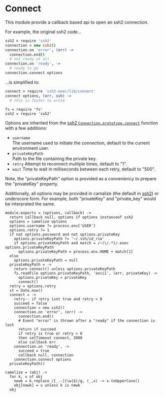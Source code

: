 
# Connect

This module provide a callback based api to open an ssh2 connection.

For example, the original ssh2 code...   

```coffee
ssh2 = require 'ssh2'
connection = new ssh2()
connection.on 'error', (err) ->
  connection.end()
  # not ready at all
connection.on 'ready', ->
  # ready to go
connection.connect options
```

...is simplified to:   

```coffee
connect = require 'ssh2-exec/lib/connect'
connect options, (err, ssh) ->
  # this is faster to write
```

    fs = require 'fs'
    ssh2 = require 'ssh2'

Options are inherited from the [ssh2 `Connection.prototype.connect`][ssh2-connect]
function with a few additions:

-   `username`   
    The username used to initiate the connection, default to the current
    environment user.
-   `privateKeyPath`   
    Path to the file containing the private key.   
-   `retry`
    Attempt to reconnect multiple times, default to "1".   
-   `wait`
    Time to wait in milliseconds between each retry, default to "500".     

Note, the "privateKeyPath" option is provided as a conveniency to  prepare the 
"privateKey" property.

Additionally, all options may be provided in camalize (the default in [ssh2]) or
underscore form. For example, both "privateKey" and "private_key" would be
interprated the same.

    module.exports = (options, callback) ->
      return callback null, options if options instanceof ssh2
      options = camelize options
      options.username ?= process.env['USER']
      options.retry ?= 1
      if not options.password and not options.privateKey
        options.privateKeyPath ?= '~/.ssh/id_rsa'
        if options.privateKeyPath and match = /~(\/.*)/.exec options.privateKeyPath
          options.privateKeyPath = process.env.HOME + match[1]
      else
        options.privateKeyPath = null
      privateKeyPath = ->
        return connect() unless options.privateKeyPath
        fs.readFile options.privateKeyPath, 'ascii', (err, privateKey) ->
          options.privateKey = privateKey
          connect()
      retry = options.retry
      st = Date.now()
      connect = ->
        retry-- if retry isnt true and retry > 0
        succeed = false
        connection = new ssh2()
        connection.on 'error', (err) ->
          connection.end()
          # Event "error" is thrown after a "ready" if the connection is lost
          return if succeed
          if retry is true or retry > 0
          then setTimeout connect, 2000
          else callback err
        connection.on 'ready', ->
          succeed = true
          callback null, connection
        connection.connect options
      privateKeyPath()

    camelize = (obj) ->
      for k, v of obj
        newk = k.replace /[_.-](\w|$)/g, (_,x) -> x.toUpperCase()
        obj[newk] = v unless k is newk
      obj

[ssh2]: https://github.com/mscdex/ssh2
[ssh2-connect]: https://github.com/wdavidw/node-ssh2-connect
